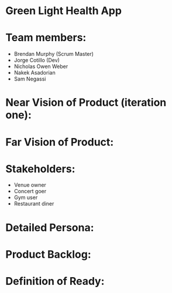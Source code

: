 # Green Light Health App

# Team members:

- Brendan Murphy (Scrum Master)
- Jorge Cotillo (Dev)
- Nicholas Owen Weber
- Nakek Asadorian
- Sam Negassi

# Near Vision of Product (iteration one):

# Far Vision of Product:

# Stakeholders:
- Venue owner
- Concert goer
- Gym user
- Restaurant diner

# Detailed Persona:

# Product Backlog:

# Definition of Ready:
